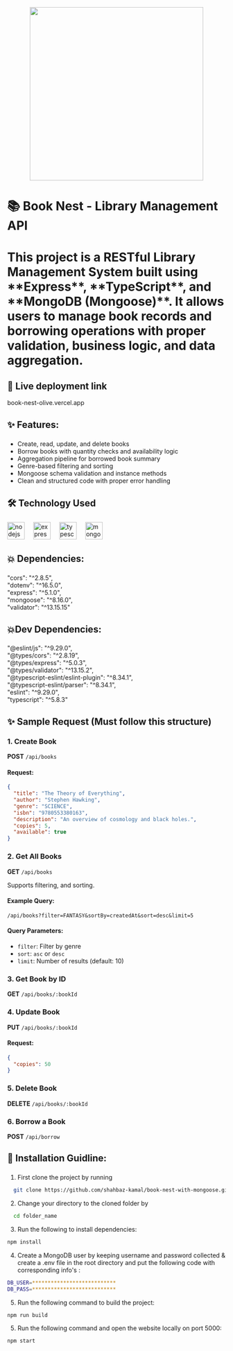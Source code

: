 <div align="center">
  <img height="400" src="https://github.com/shahbaz-kamal/book-nest-with-mongoose/blob/main/src/assets/git_banner/Slide1.PNG"  />
</div>

###

<h1 align="left">📚 Book Nest - Library Management API</h1>

###

<h1 align="left">This project is a RESTful Library Management System built using **Express**, **TypeScript**, and **MongoDB (Mongoose)**. It allows users to manage book records and borrowing operations with proper validation, business logic, and data aggregation.</h1>

###

## 🔗 Live deployment link

<p align="left">book-nest-olive.vercel.app</p>

<!-- ###
<!-- ## 👨‍💼 Admin Info
###
<p align="left">Admin Email: shahbaz@kamal.com</p>
<p align="left">Admin Password: 123456Aa</p> -->

## ✨ Features:

###

- Create, read, update, and delete books
- Borrow books with quantity checks and availability logic
- Aggregation pipeline for borrowed book summary
- Genre-based filtering and sorting
- Mongoose schema validation and instance methods
- Clean and structured code with proper error handling

###

## 🛠 Technology Used

###

 <div align="left">
  <img src="https://cdn.jsdelivr.net/gh/devicons/devicon/icons/nodejs/nodejs-original.svg" height="40" alt="nodejs logo"  />
  <img width="12" />
  <img src="https://skillicons.dev/icons?i=express" height="40" alt="express logo"  />
  <img width="12" />
  <img src="https://cdn.jsdelivr.net/gh/devicons/devicon/icons/typescript/typescript-original.svg" height="40" alt="typescript logo"  />
  <img width="12" />
  <img src="https://img.icons8.com/?size=48&id=gKfcEStXI1Hm&format=png" height="40" alt="mongodb logo"  />
</div>

###

###

## 💥 Dependencies:

###

<p align="left">"cors": "^2.8.5",<br>    "dotenv": "^16.5.0",<br>    "express": "^5.1.0",<br>    "mongoose": "^8.16.0",<br>    "validator": "^13.15.15"</p

###

## 💥Dev Dependencies:

###

<p align="left">"@eslint/js": "^9.29.0",<br>    "@types/cors": "^2.8.19",<br>    "@types/express": "^5.0.3",<br>    "@types/validator": "^13.15.2",<br>    "@typescript-eslint/eslint-plugin": "^8.34.1",<br>    "@typescript-eslint/parser": "^8.34.1",<br>    "eslint": "^9.29.0",<br>    "typescript": "^5.8.3"</p>

###

## ✨ Sample Request (Must follow this structure)

### 1\. Create Book

**POST** `/api/books`

#### Request:

```json
{
  "title": "The Theory of Everything",
  "author": "Stephen Hawking",
  "genre": "SCIENCE",
  "isbn": "9780553380163",
  "description": "An overview of cosmology and black holes.",
  "copies": 5,
  "available": true
}
```

### 2\. Get All Books

**GET** `/api/books`

Supports filtering, and sorting.

#### Example Query:

`/api/books?filter=FANTASY&sortBy=createdAt&sort=desc&limit=5`

#### Query Parameters:

*   `filter`: Filter by genre
*   `sort`: `asc` or `desc`
*   `limit`: Number of results (default: 10)


### 3\. Get Book by ID

**GET** `/api/books/:bookId`

### 4\. Update Book

**PUT** `/api/books/:bookId`

#### Request:

```json
{
  "copies": 50
}
```
### 5\. Delete Book

**DELETE** `/api/books/:bookId`


### 6\. Borrow a Book

**POST** `/api/borrow`

## 🔧 Installation Guidline:

###

1. First clone the project by running

```bash
  git clone https://github.com/shahbaz-kamal/book-nest-with-mongoose.git
```

2. Change your directory to the cloned folder by

```bash
  cd folder_name
```

3. Run the following to install dependencies:

```bash
npm install
```

4. Create a MongoDB user by keeping username and password collected & create a .env file in the root directory and put the following code with corresponding info's :

```bash
DB_USER=***************************
DB_PASS=***************************

```

5. Run the following command to build the project:

```bash
npm run build
```

5. Run the following command and open the website locally on port 5000:

```bash
npm start
```

###
